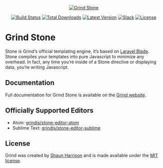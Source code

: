 <p align="center"><a href="https://grind.rocks"><img src="https://s3.amazonaws.com/assets.grind.rocks/docs/img/grind-stone.svg" alt="Grind Stone" /></a></p>

<p align="center">
<a href="https://github.com/grindjs/grindjs/actions?query=workflow%3Astone"><img src="https://github.com/grindjs/grindjs/workflows/stone/badge.svg" alt="Build Status"></a>
<a href="https://www.npmjs.com/package/grind-stone"><img src="https://img.shields.io/npm/dt/grind-stone.svg" alt="Total Downloads"></a>
<a href="https://www.npmjs.com/package/grind-stone"><img src="https://img.shields.io/npm/v/grind-stone.svg" alt="Latest Version"></a>
<a href="https:/grind.chat"><img src="https://grind.chat/badge.svg" alt="Slack"></a>
<a href="https://www.npmjs.com/package/grind-stone"><img src="https://img.shields.io/npm/l/grind-stone.svg" alt="License"></a>
</p>

# Grind Stone

Stone is Grind‘s official templating engine, it’s based on [Laravel Blade](https://laravel.com/docs/master/blade). Stone compiles your templates into pure Javascript to minimize any overhead. In fact, any time you’re inside of a Stone directive or displaying data, you’re writing Javascript.

## Documentation

Full documentation for Grind Stone is available on the [Grind website](https://grind.rocks/docs/guides/stone).

## Officially Supported Editors

- Atom: [grindjs/stone-editor-atom](https://github.com/grindjs/stone-editor-atom)
- Sublime Text: [grindjs/stone-editor-sublime](https://github.com/grindjs/stone-editor-sublime)

## License

Grind was created by [Shaun Harrison](https://github.com/shnhrrsn) and is made available under the [MIT license](LICENSE).
